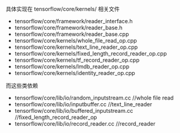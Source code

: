 
具体实现在 tensorflow/core/kernels/ 相关文件

* tensorflow/core/framework/reader_interface.h
* tensorflow/core/framework/reader_base.h
* tensorflow/core/framework/reader_base.cpp
* tensorflow/core/kernels/whole_file_read_op.cpp
* tensorflow/core/kernels/text_line_reader_op.cpp
* tensorflow/core/kernels/fixed_length_record_reader_op.cpp
* tensorflow/core/kernels/tf_record_reader_op.cpp
* tensorflow/core/kernels/lmdb_reader_op.cpp
* tensorflow/core/kernels/identity_reader_op.cpp

而这些类依赖

* tensorflow/core/lib/io/random_inputstream.cc //whole file read
* tensorflow/core/lib/io/inputbuffer.cc   //text_line_reader
* tensorflow/core/lib/io/buffered_inputstream.cc //fixed_length_record_reader_op
* tensorflow/core/lib/io/record_reader.cc //record_reader

